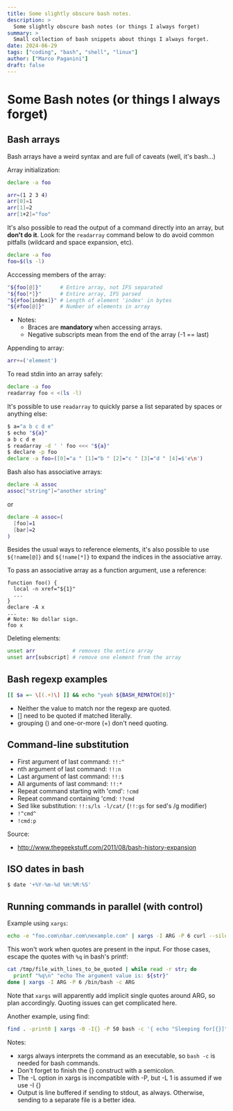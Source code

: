 ```yaml
---
title: Some slightly obscure bash notes.
description: >
  Some slightly obscure bash notes (or things I always forget)
summary: >
  Small collection of bash snippets about things I always forget.
date: 2024-06-29
tags: ["coding", "bash", "shell", "linux"]
author: ["Marco Paganini"]
draft: false
---
```


# Some Bash notes (or things I always forget)

## Bash arrays

Bash arrays have a weird syntax and are full of caveats (well, it's bash...)

Array initialization:

```bash
declare -a foo

arr=(1 2 3 4)
arr[0]=1
arr[1]=2
arr[1+2]="foo"
```

It's also possible to read the output of a command directly into an array, but
**don't do it**. Look for the `readarray` command below to do avoid common
pitfalls (wildcard and space expansion, etc).

```bash
declare -a foo
foo=$(ls -l)
```

Acccessing members of the array:

```bash
"${foo[@]}"      # Entire array, not IFS separated
"${foo[*]}"      # Entire array, IFS parsed
"${#foo[index]}" # Length of element 'index' in bytes
"${#foo[@]}"     # Number of elements in array
```

* Notes:
  * Braces are **mandatory** when accessing arrays.
  * Negative subscripts mean from the end of the array (-1 == last)

Appending to array:

```bash
arr+=('element')
```

To read stdin into an array safely:

```bash
declare -a foo
readarray foo < <(ls -l)
```

It's possible to use `readarray` to quickly parse a list separated by spaces or
anything else:

```bash
$ a="a b c d e"
$ echo "${a}"
a b c d e
$ readarray -d ' ' foo <<< "${a}"
$ declare -p foo
declare -a foo=([0]="a " [1]="b " [2]="c " [3]="d " [4]=$'e\n')
```

Bash also has associative arrays:

```bash
declare -A assoc
assoc["string"]="another string"
```

or

```bash
declare -A assoc=(
  [foo]=1
  [bar]=2
)
```

Besides the usual ways to reference elements, it's also possible to use
`${!name[@]}` and `${!name[*]}` to expand the indices in the associative array.

To pass an associative array as a function argument, use a reference:

```
function foo() {
  local -n xref="${1}"
  ...
}
declare -A x
...
# Note: No dollar sign.
foo x
```

Deleting elements:

```bash
unset arr            # removes the entire array
unset arr[subscript] # remove one element from the array
```

## Bash regexp examples

```bash
[[ $a =~ \[(.+)\] ]] && echo "yeah ${BASH_REMATCH[0]}"
```

* Neither the value to match nor the regexp are quoted.
* [] need to be quoted if matched literally.
* grouping () and one-or-more (+) don't need quoting.

## Command-line substitution

* First argument of last command: `!!:^`
* nth argument of last command: `!!:n`
* Last argument of last command: `!!:$`
* All arguments of last command: `!!:*`
* Repeat command starting with 'cmd': `!cmd`
* Repeat command containing 'cmd: `!?cmd`
* Sed like substitution: `!!:s/ls -l/cat/` (`!!:gs` for sed's /g modifier)
* `!^cmd^`
* `!cmd:p`

Source:
* http://www.thegeekstuff.com/2011/08/bash-history-expansion

## ISO dates in bash

```bash
$ date '+%Y-%m-%d %H:%M:%S'
```

## Running commands in parallel (with control)

Example using `xargs`:

```bash
echo -e "foo.com\nbar.com\nexample.com" | xargs -I ARG -P 6 curl --silent -q http://ARG/ -o /tmp/ARG.html
```

This won't work when quotes are present in the input. For those cases, escape
the quotes with `%q` in bash's printf:

```bash
cat /tmp/file_with_lines_to_be_quoted | while read -r str; do
  printf "%q\n" "echo The argument value is: ${str}"
done | xargs -I ARG -P 6 /bin/bash -c ARG
```

Note that `xargs` will apparently add implicit single quotes around ARG, so
plan accordingly. Quoting issues can get complicated here.

Another example, using find:

```bash
find . -print0 | xargs -0 -I{} -P 50 bash -c '{ echo "Sleeping for[{}]"; sleep 1; echo "$$"; }'
```

Notes:

* xargs always interprets the command as an executable, so `bash -c` is needed for bash commands.
* Don't forget to finish the {} construct with a semicolon.
* The -L option in xargs is incompatible with -P, but -L 1 is assumed if we use -I {}
* Output is line buffered if sending to stdout, as always. Otherwise, sending to a separate file is a better idea.
